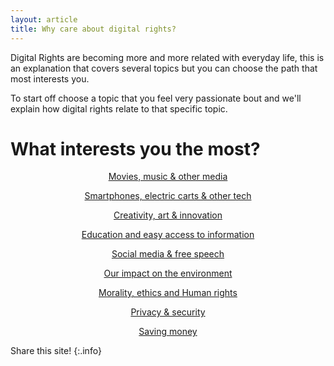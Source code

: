 ```yaml
---
layout: article
title: Why care about digital rights?
---
```


Digital Rights are becoming more and more related with everyday life, this is an explanation that covers several topics but you can choose the path that most interests you.

To start off choose a topic that you feel very passionate bout and we'll explain how digital rights relate to that specific topic.

# What interests you the most?

<div align="center">



<a class="button button--secondary button--pill button--xl" href="LINK">Movies, music & other media</a>

<a class="button button--secondary button--pill button--xl" href="LINK">Smartphones, electric carts & other tech</a>

<a class="button button--secondary button--pill button--xl" href="LINK">Creativity, art & innovation</a>

<a class="button button--secondary button--pill button--xl" href="LINK">Education and easy access to information</a>

<a class="button button--secondary button--pill button--xl" href="LINK">Social media & free speech</a>

<a class="button button--secondary button--pill button--xl" href="LINK">Our impact on the environment</a>

<a class="button button--secondary button--pill button--xl" href="LINK">Morality, ethics and Human rights</a>

<a class="button button--secondary button--pill button--xl" href="LINK">Privacy & security</a>

<a class="button button--secondary button--pill button--xl" href="LINK">Saving money</a>


</div>



<!--



* [Movies, music & other media]()
* [Smartphones, electric carts & other tech]()
* [Creativity, art & innovation]()
* [Education and easy access to information]()
* [Social media & free speech]()
* [Our impact on the environment]()
* [Morality, ethics and Human rights]()
* [Privacy & security]()
* [Saving money]()


-->


Share this site!
{:.info}